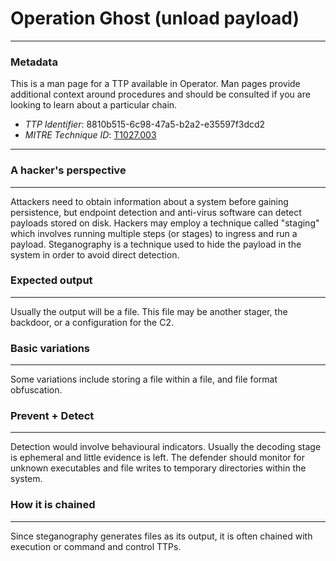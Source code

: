 
# Operation Ghost (unload payload)

---

### Metadata

This is a man page for a TTP available in Operator. Man pages provide additional context around procedures and should be consulted if you are looking to learn about a particular chain.

- *TTP Identifier*: 8810b515-6c98-47a5-b2a2-e35597f3dcd2
- *MITRE Technique ID*: [T1027.003](https://attack.mitre.org/techniques/T1027/003/)

---

### A hacker's perspective

---

Attackers need to obtain information about a system before gaining persistence, but endpoint detection and anti-virus software can detect payloads stored on disk. Hackers may employ a technique called "staging" which involves running multiple steps (or stages) to ingress and run a payload. Steganography is a technique used to hide the payload in the system in order to avoid direct detection.

### Expected output

---

Usually the output will be a file. This file may be another stager, the backdoor, or a configuration for the C2.

### Basic variations

---

Some variations include storing a file within a file, and file format obfuscation.

### Prevent + Detect

---

Detection would involve behavioural indicators. Usually the decoding stage is ephemeral and little evidence is left. The defender should monitor for unknown executables and file writes to temporary directories within the system.

### How it is chained

---

Since steganography generates files as its output, it is often chained with execution or command and control TTPs. 
